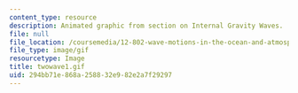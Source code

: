 ```yaml
---
content_type: resource
description: Animated graphic from section on Internal Gravity Waves.
file: null
file_location: /coursemedia/12-802-wave-motions-in-the-ocean-and-atmosphere-spring-2004/294bb71e868a258832e982e2a7f29297_twowave1.gif
file_type: image/gif
resourcetype: Image
title: twowave1.gif
uid: 294bb71e-868a-2588-32e9-82e2a7f29297
---
```

